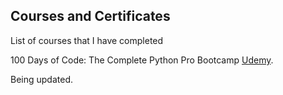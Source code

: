 ## Courses and Certificates
List of courses that I have completed

100 Days of Code: The Complete Python Pro Bootcamp  [Udemy](https://www.udemy.com/course/100-days-of-code/).

Being updated.
